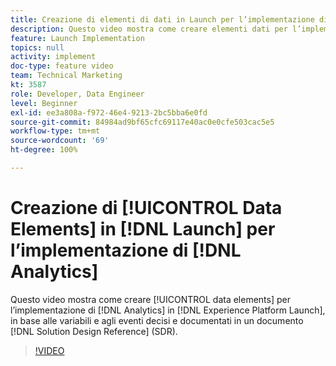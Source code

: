 ```yaml
---
title: Creazione di elementi di dati in Launch per l’implementazione di Analytics
description: Questo video mostra come creare elementi dati per l’implementazione di Analytics in Launch, in base alle variabili e agli eventi decisi e documentati in un documento Solution Design Reference (SDR).
feature: Launch Implementation
topics: null
activity: implement
doc-type: feature video
team: Technical Marketing
kt: 3587
role: Developer, Data Engineer
level: Beginner
exl-id: ee3a808a-f972-46e4-9213-2bc5bba6e0fd
source-git-commit: 84984ad9bf65cfc69117e40ac0e0cfe503cac5e5
workflow-type: tm+mt
source-wordcount: '69'
ht-degree: 100%

---
```


# Creazione di [!UICONTROL Data Elements] in [!DNL Launch] per l’implementazione di [!DNL Analytics]

Questo video mostra come creare [!UICONTROL data elements] per l’implementazione di [!DNL Analytics] in [!DNL Experience Platform Launch], in base alle variabili e agli eventi decisi e documentati in un documento [!DNL Solution Design Reference] (SDR).

>[!VIDEO](https://video.tv.adobe.com/v/28760/?quality=12&learn=on)
